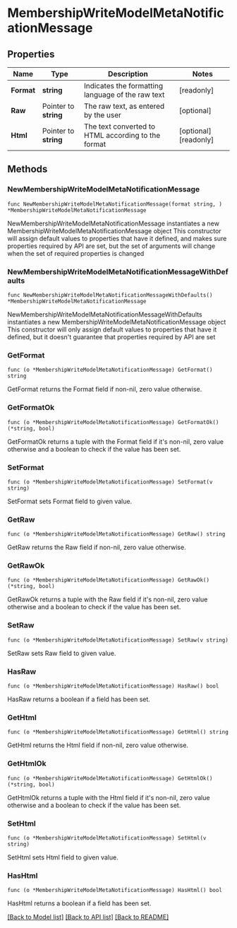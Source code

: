 # MembershipWriteModelMetaNotificationMessage

## Properties

Name | Type | Description | Notes
------------ | ------------- | ------------- | -------------
**Format** | **string** | Indicates the formatting language of the raw text | [readonly] 
**Raw** | Pointer to **string** | The raw text, as entered by the user | [optional] 
**Html** | Pointer to **string** | The text converted to HTML according to the format | [optional] [readonly] 

## Methods

### NewMembershipWriteModelMetaNotificationMessage

`func NewMembershipWriteModelMetaNotificationMessage(format string, ) *MembershipWriteModelMetaNotificationMessage`

NewMembershipWriteModelMetaNotificationMessage instantiates a new MembershipWriteModelMetaNotificationMessage object
This constructor will assign default values to properties that have it defined,
and makes sure properties required by API are set, but the set of arguments
will change when the set of required properties is changed

### NewMembershipWriteModelMetaNotificationMessageWithDefaults

`func NewMembershipWriteModelMetaNotificationMessageWithDefaults() *MembershipWriteModelMetaNotificationMessage`

NewMembershipWriteModelMetaNotificationMessageWithDefaults instantiates a new MembershipWriteModelMetaNotificationMessage object
This constructor will only assign default values to properties that have it defined,
but it doesn't guarantee that properties required by API are set

### GetFormat

`func (o *MembershipWriteModelMetaNotificationMessage) GetFormat() string`

GetFormat returns the Format field if non-nil, zero value otherwise.

### GetFormatOk

`func (o *MembershipWriteModelMetaNotificationMessage) GetFormatOk() (*string, bool)`

GetFormatOk returns a tuple with the Format field if it's non-nil, zero value otherwise
and a boolean to check if the value has been set.

### SetFormat

`func (o *MembershipWriteModelMetaNotificationMessage) SetFormat(v string)`

SetFormat sets Format field to given value.


### GetRaw

`func (o *MembershipWriteModelMetaNotificationMessage) GetRaw() string`

GetRaw returns the Raw field if non-nil, zero value otherwise.

### GetRawOk

`func (o *MembershipWriteModelMetaNotificationMessage) GetRawOk() (*string, bool)`

GetRawOk returns a tuple with the Raw field if it's non-nil, zero value otherwise
and a boolean to check if the value has been set.

### SetRaw

`func (o *MembershipWriteModelMetaNotificationMessage) SetRaw(v string)`

SetRaw sets Raw field to given value.

### HasRaw

`func (o *MembershipWriteModelMetaNotificationMessage) HasRaw() bool`

HasRaw returns a boolean if a field has been set.

### GetHtml

`func (o *MembershipWriteModelMetaNotificationMessage) GetHtml() string`

GetHtml returns the Html field if non-nil, zero value otherwise.

### GetHtmlOk

`func (o *MembershipWriteModelMetaNotificationMessage) GetHtmlOk() (*string, bool)`

GetHtmlOk returns a tuple with the Html field if it's non-nil, zero value otherwise
and a boolean to check if the value has been set.

### SetHtml

`func (o *MembershipWriteModelMetaNotificationMessage) SetHtml(v string)`

SetHtml sets Html field to given value.

### HasHtml

`func (o *MembershipWriteModelMetaNotificationMessage) HasHtml() bool`

HasHtml returns a boolean if a field has been set.


[[Back to Model list]](../README.md#documentation-for-models) [[Back to API list]](../README.md#documentation-for-api-endpoints) [[Back to README]](../README.md)


